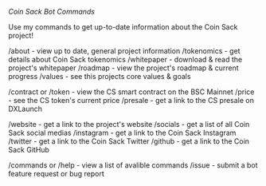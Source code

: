 *Coin Sack Bot Commands*

Use my commands to get up-to-date information about the  Coin Sack project!

/about - view up to date, general project information
/tokenomics - get details about Coin Sack tokenomics
/whitepaper - download & read the project's whitepaper
/roadmap - view the project's roadmap & current progress
/values - see this projects core values & goals

/contract or /token - view the CS smart contract on the BSC Mainnet
/price - see the CS token's current price
/presale - get a link to the CS presale on DXLaunch

/website - get a link to the project's website
/socials - get a list of all Coin Sack social medias
/instagram - get a link to the Coin Sack Instagram
/twitter - get a link to the Coin Sack Twitter
/github - get a link to the Coin Sack GitHub

/commands or /help - view a list of avalible commands
/issue - submit a bot feature request or bug report